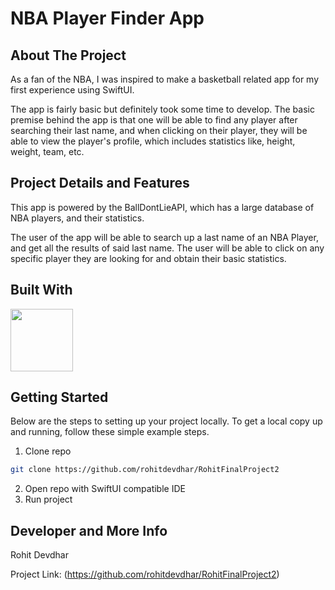 # NBA Player Finder App

## About The Project
As a fan of the NBA, I was inspired to make a basketball related app for my first experience using SwiftUI.

The app is fairly basic but definitely took some time to develop. The basic premise behind the app is that one will be able to find any player after searching their last name, and when clicking on their player, they will be able to view the player's profile, which includes statistics like, height, weight, team, etc.

## Project Details and Features
This app is powered by the BallDontLieAPI, which has a large database of NBA players, and their statistics.

The user of the app will be able to search up a last name of an NBA Player, and get all the results of said last name. The user will be able to click on any specific player they are looking for and obtain their basic statistics.

## Built With
<a href="https://developer.apple.com/documentation/swiftui"><img src="https://i.imgur.com/XIH2GyL.png" width="100"></a>

## Getting Started
Below are the steps to setting up your project locally. To get a local copy up and running, follow these simple example steps.

1. Clone repo
```sh
git clone https://github.com/rohitdevdhar/RohitFinalProject2
```
2. Open repo with SwiftUI compatible IDE
3. Run project

## Developer and More Info
Rohit Devdhar

Project Link: (https://github.com/rohitdevdhar/RohitFinalProject2)

[SwiftUI-url]: https://developer.apple.com/documentation/swiftui
